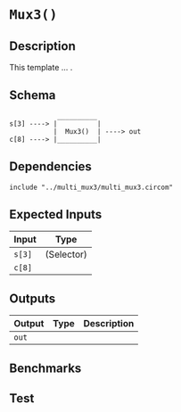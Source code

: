 # `Mux3()`
<!-- TODO: Fill in -->

## Description

This template ... .

## Schema

```
            __________     
s[3] ----> |          |
           |  Mux3()  | ----> out
c[8] ----> |__________|     
```

## Dependencies

```
include "../multi_mux3/multi_mux3.circom"
```

## Expected Inputs

| Input           | Type           |
| -------------   | -------------  | 
| `s[3]`          | (Selector)     |
| `c[8]`       |                |

## Outputs

| Output        | Type           | Description     |
| ------------- | -------------  | ----------      | 
| `out`      |                |          |

## Benchmarks 

## Test